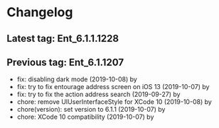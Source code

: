 # Changelog
## Latest tag: Ent_6.1.1.1228
## Previous tag: Ent_6.1.1207
* fix: disabling dark mode (2019-10-08) by <gregclermont>
* fix: try to fix entourage address screen on iOS 13 (2019-10-07) by <gregclermont>
* fix: try to fix the action address search (2019-09-27) by <gregclermont>
* chore: remove UIUserInterfaceStyle for XCode 10 (2019-10-08) by <gregclermont>
* chore(version): set version to 6.1.1 (2019-10-07) by <gregclermont>
* chore: XCode 10 compatibility (2019-10-07) by <gregclermont>
